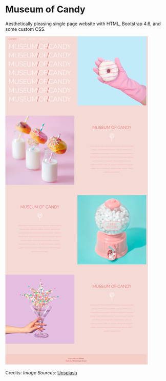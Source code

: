 # Museum of Candy

Aesthetically pleasing single page website with HTML, Bootstrap 4.6, and some custom CSS.

![Getting Started](./page.png)

Credits:
*Image Sources:* [Unsplash](https://unsplash.com)